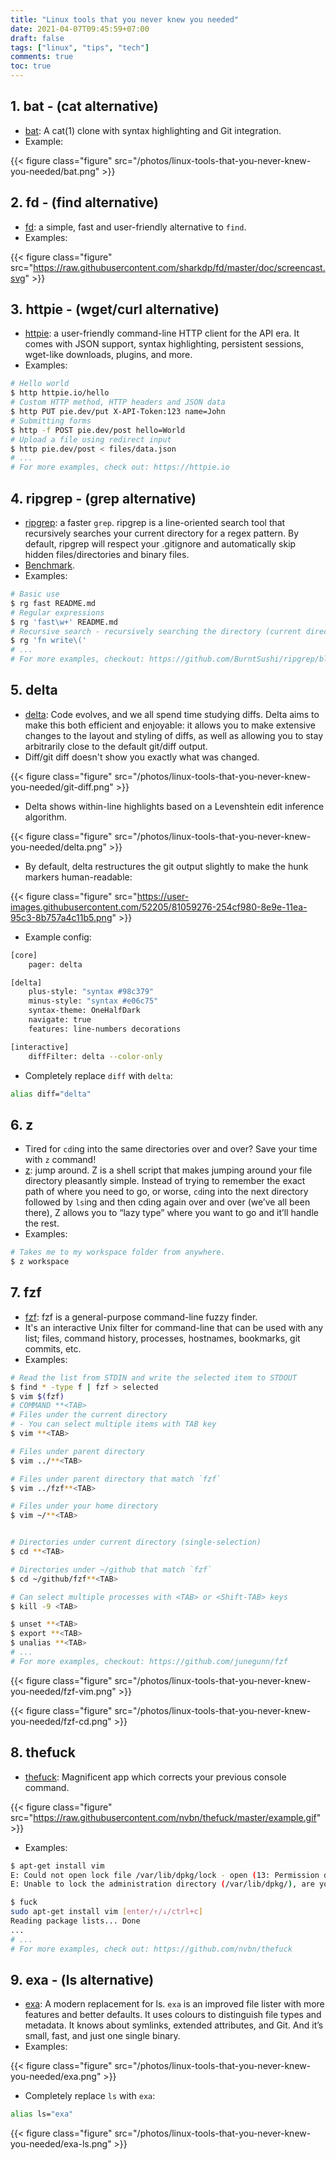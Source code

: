 ```yaml
---
title: "Linux tools that you never knew you needed"
date: 2021-04-07T09:45:59+07:00
draft: false
tags: ["linux", "tips", "tech"]
comments: true
toc: true
---
```


## 1. bat - (cat alternative)

- [bat](https://github.com/sharkdp/bat): A cat(1) clone with syntax highlighting and Git integration.
- Example:

{{< figure class="figure" src="/photos/linux-tools-that-you-never-knew-you-needed/bat.png" >}}

## 2. fd - (find alternative)

- [fd](https://github.com/sharkdp/fd): a simple, fast and user-friendly alternative to `find`.
- Examples:

{{< figure class="figure" src="https://raw.githubusercontent.com/sharkdp/fd/master/doc/screencast.svg" >}}

## 3. httpie - (wget/curl alternative)

- [httpie](https://httpie.io): a user-friendly command-line HTTP client for the API era. It comes with JSON support, syntax highlighting, persistent sessions, wget-like downloads, plugins, and more.
- Examples:

```bash
# Hello world
$ http httpie.io/hello
# Custom HTTP method, HTTP headers and JSON data
$ http PUT pie.dev/put X-API-Token:123 name=John
# Submitting forms
$ http -f POST pie.dev/post hello=World
# Upload a file using redirect input
$ http pie.dev/post < files/data.json
# ...
# For more examples, check out: https://httpie.io
```

## 4. ripgrep - (grep alternative)

- [ripgrep](https://github.com/BurntSushi/ripgrep): a faster `grep`. ripgrep is a line-oriented search tool that recursively searches your current directory for a regex pattern. By default, ripgrep will respect your .gitignore and automatically skip hidden files/directories and binary files.
- [Benchmark](https://github.com/BurntSushi/ripgrep#quick-examples-comparing-tools).
- Examples:

```bash
# Basic use
$ rg fast README.md
# Regular expressions
$ rg 'fast\w+' README.md
# Recursive search - recursively searching the directory (current directory is default)
$ rg 'fn write\('
# ...
# For more examples, checkout: https://github.com/BurntSushi/ripgrep/blob/master/GUIDE.md
```

## 5. delta

- [delta](https://github.com/dandavison/delta): Code evolves, and we all spend time studying diffs. Delta aims to make this both efficient and enjoyable: it allows you to make extensive changes to the layout and styling of diffs, as well as allowing you to stay arbitrarily close to the default git/diff output.
- Diff/git diff doesn't show you exactly what was changed.

{{< figure class="figure" src="/photos/linux-tools-that-you-never-knew-you-needed/git-diff.png" >}}

- Delta shows within-line highlights based on a Levenshtein edit inference algorithm.

{{< figure class="figure" src="/photos/linux-tools-that-you-never-knew-you-needed/delta.png" >}}

- By default, delta restructures the git output slightly to make the hunk markers human-readable:

{{< figure class="figure" src="https://user-images.githubusercontent.com/52205/81059276-254cf980-8e9e-11ea-95c3-8b757a4c11b5.png" >}}

- Example config:

```bash
[core]
    pager: delta

[delta]
    plus-style: "syntax #98c379"
    minus-style: "syntax #e06c75"
    syntax-theme: OneHalfDark
    navigate: true
    features: line-numbers decorations

[interactive]
    diffFilter: delta --color-only
```

- Completely replace `diff` with `delta`:

```bash
alias diff="delta"
```

## 6. z

- Tired for `cd`ing into the same directories over and over? Save your time with `z` command!
- [z](https://github.com/rupa/z): jump around. Z is a shell script that makes jumping around your file directory pleasantly simple. Instead of trying to remember the exact path of where you need to go, or worse, `cd`ing into the next directory followed by `ls`ing and then cding again over and over (we’ve all been there), Z allows you to “lazy type” where you want to go and it’ll handle the rest.
- Examples:

```bash
# Takes me to my workspace folder from anywhere.
$ z workspace
```

## 7. fzf

- [fzf](https://github.com/junegunn/fzf): fzf is a general-purpose command-line fuzzy finder.
- It's an interactive Unix filter for command-line that can be used with any list; files, command history, processes, hostnames, bookmarks, git commits, etc.
- Examples:

```bash
# Read the list from STDIN and write the selected item to STDOUT
$ find * -type f | fzf > selected
$ vim $(fzf)
# COMMAND **<TAB>
# Files under the current directory
# - You can select multiple items with TAB key
$ vim **<TAB>

# Files under parent directory
$ vim ../**<TAB>

# Files under parent directory that match `fzf`
$ vim ../fzf**<TAB>

# Files under your home directory
$ vim ~/**<TAB>


# Directories under current directory (single-selection)
$ cd **<TAB>

# Directories under ~/github that match `fzf`
$ cd ~/github/fzf**<TAB>

# Can select multiple processes with <TAB> or <Shift-TAB> keys
$ kill -9 <TAB>

$ unset **<TAB>
$ export **<TAB>
$ unalias **<TAB>
# ...
# For more examples, checkout: https://github.com/junegunn/fzf
```

{{< figure class="figure" src="/photos/linux-tools-that-you-never-knew-you-needed/fzf-vim.png" >}}

{{< figure class="figure" src="/photos/linux-tools-that-you-never-knew-you-needed/fzf-cd.png" >}}

## 8. thefuck

- [thefuck](https://github.com/nvbn/thefuck): Magnificent app which corrects your previous console command.

{{< figure class="figure" src="https://raw.githubusercontent.com/nvbn/thefuck/master/example.gif" >}}

- Examples:

```bash
$ apt-get install vim
E: Could not open lock file /var/lib/dpkg/lock - open (13: Permission denied)
E: Unable to lock the administration directory (/var/lib/dpkg/), are you root?

$ fuck
sudo apt-get install vim [enter/↑/↓/ctrl+c]
Reading package lists... Done
...
# ...
# For more examples, check out: https://github.com/nvbn/thefuck
```

## 9. exa - (ls alternative)

- [exa](https://the.exa.website): A modern replacement for ls. `exa` is an improved file lister with more features and better defaults. It uses colours to distinguish file types and metadata. It knows about symlinks, extended attributes, and Git. And it’s small, fast, and just one single binary.
- Examples:

{{< figure class="figure" src="/photos/linux-tools-that-you-never-knew-you-needed/exa.png" >}}

- Completely replace `ls` with `exa`:

```bash
alias ls="exa"
```

{{< figure class="figure" src="/photos/linux-tools-that-you-never-knew-you-needed/exa-ls.png" >}}
